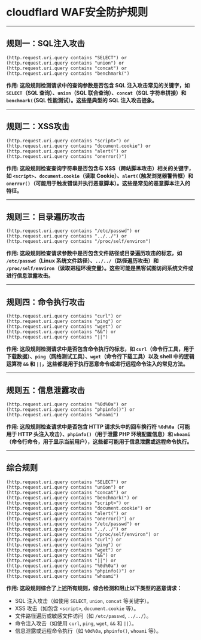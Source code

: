 # cloudflard WAF安全防护规则

******

## 规则一：SQL注入攻击
```
(http.request.uri.query contains "SELECT") or 
(http.request.uri.query contains "union") or 
(http.request.uri.query contains "concat") or 
(http.request.uri.query contains "benchmark(")
```
**作用: 这段规则检测请求中的查询参数是否包含 SQL 注入攻击常见的关键字，如 `SELECT`（SQL 查询）、`union`（SQL 联合查询）、`concat`（SQL 字符串拼接）和 `benchmark(`（SQL 性能测试）。这些是典型的 SQL 注入攻击迹象。**

******

## 规则二：XSS攻击
```
(http.request.uri.query contains "script>") or 
(http.request.uri.query contains "document.cookie") or 
(http.request.uri.query contains "alert(") or 
(http.request.uri.query contains "onerror()")
```
**作用: 这段规则检查查询字符串是否包含与 XSS（跨站脚本攻击）相关的关键字，如 `<script>`、`document.cookie`（读取 Cookie）、`alert(`（触发浏览器警告框）和 `onerror()`（可能用于触发错误并执行恶意脚本）。这些是常见的恶意脚本注入的特征。**

******

## 规则三：目录遍历攻击
```
(http.request.uri.query contains "/etc/passwd") or 
(http.request.uri.query contains "../../") or 
(http.request.uri.query contains "/proc/self/environ")
```
**作用: 这段规则检查请求参数中是否包含文件路径或目录遍历攻击的标志，如 `/etc/passwd`（Linux 系统文件路径）、`../../`（路径遍历攻击）和 `/proc/self/environ`（读取进程环境变量）。这些可能是黑客试图访问系统文件或进行信息泄露攻击。**

******

## 规则四：命令执行攻击
```
(http.request.uri.query contains "curl") or 
(http.request.uri.query contains "ping") or 
(http.request.uri.query contains "wget") or 
(http.request.uri.query contains "&&") or 
(http.request.uri.query contains "||")
```
**作用: 这段规则检测请求中是否包含命令执行的标志，如 `curl`（命令行工具，用于下载数据）、`ping`（网络测试工具）、`wget`（命令行下载工具）以及 shell 中的逻辑运算符 `&&` 和 `||`，这些都是用于执行恶意命令或进行远程命令注入的常见方法。**

******

## 规则五：信息泄露攻击
```
(http.request.uri.query contains "%0d%0a") or 
(http.request.uri.query contains "phpinfo()") or 
(http.request.uri.query contains "whoami")
```
**作用: 这段规则检查请求中是否包含 HTTP 请求头中的回车换行符 `%0d%0a`（可能用于 HTTP 头注入攻击）、`phpinfo()`（用于泄露 PHP 环境配置信息）和 `whoami`（命令行命令，用于显示当前用户），这些都可能用于信息泄露或远程命令执行。**

******

## 综合规则
```
(http.request.uri.query contains "SELECT") or 
(http.request.uri.query contains "union") or 
(http.request.uri.query contains "concat") or 
(http.request.uri.query contains "benchmark(") or 
(http.request.uri.query contains "script>") or 
(http.request.uri.query contains "document.cookie") or 
(http.request.uri.query contains "alert(") or 
(http.request.uri.query contains "onerror()") or 
(http.request.uri.query contains "/etc/passwd") or 
(http.request.uri.query contains "../../") or 
(http.request.uri.query contains "/proc/self/environ") or 
(http.request.uri.query contains "curl") or 
(http.request.uri.query contains "ping") or 
(http.request.uri.query contains "wget") or 
(http.request.uri.query contains "&&") or 
(http.request.uri.query contains "||") or 
(http.request.uri.query contains "%0d%0a") or 
(http.request.uri.query contains "phpinfo()") or 
(http.request.uri.query contains "whoami")
```
**作用: 这段规则综合了上述所有规则，综合检测和阻止以下类型的恶意请求：**
* SQL 注入攻击（如使用 `SELECT`, `union`, `concat` 等关键字）。
* XSS 攻击（如包含 `<script>`, `document.cookie` 等）。
* 文件路径遍历或敏感文件访问（如 `/etc/passwd`, `../../`）。
* 命令注入攻击（如使用 `curl`, `ping`, `wget`, `&&` 和 `||`）。
* 信息泄露或远程命令执行（如 `%0d%0a`, `phpinfo()`, `whoami` 等）。  
